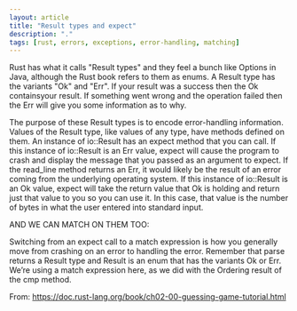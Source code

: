 ```yaml
---
layout: article
title: "Result types and expect"
description: "."
tags: [rust, errors, exceptions, error-handling, matching]
---
```


Rust has what it calls "Result types" and they feel a bunch like Options in Java, although the Rust book refers to them as enums. A Result type has the variants "Ok" and "Err".  If your result was a success then the Ok containsyour result.  If something went wrong and the operation failed then the Err will give you some information as to why.




The purpose of these Result types is to encode error-handling information. Values of the Result type, like values of any type, have methods defined on them. An instance of io::Result has an expect method that you can call. If this instance of io::Result is an Err value, expect will cause the program to crash and display the message that you passed as an argument to expect. If the read_line method returns an Err, it would likely be the result of an error coming from the underlying operating system. If this instance of io::Result is an Ok value, expect will take the return value that Ok is holding and return just that value to you so you can use it. In this case, that value is the number of bytes in what the user entered into standard input.


AND WE CAN MATCH ON THEM TOO:

Switching from an expect call to a match expression is how you generally move from crashing on an error to handling the error. Remember that parse returns a Result type and Result is an enum that has the variants Ok or Err. We’re using a match expression here, as we did with the Ordering result of the cmp method.

From: https://doc.rust-lang.org/book/ch02-00-guessing-game-tutorial.html
